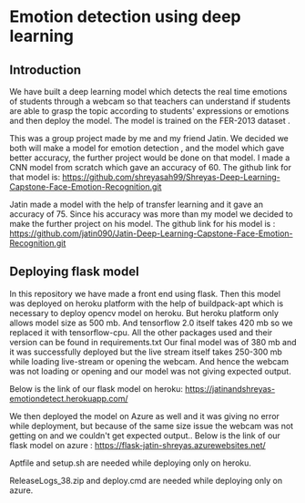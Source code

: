# Emotion detection using deep learning

## Introduction
We have  built a deep learning model which detects the real time emotions of students through a webcam so that teachers can understand if students are able to grasp the topic according to students' expressions or emotions and then deploy the model. The model is trained on the FER-2013 dataset .
 
This was a group project made by me and my friend Jatin. We decided we both will make a model for emotion detection , and the model which gave better accuracy, the further project would be done on that model.
I made a CNN model from scratch which gave an accuracy of 60. The github link for that model is: https://github.com/shreyasah99/Shreyas-Deep-Learning-Capstone-Face-Emotion-Recognition.git
 
Jatin made a model with the help of transfer learning and it gave an accuracy of 75. Since his accuracy was more than my model we decided to make the further project on his model. The github link for his model is :
https://github.com/jatin090/Jatin-Deep-Learning-Capstone-Face-Emotion-Recognition.git
 
## Deploying flask model 
In this repository we have made a front end using flask.
Then this model was deployed on heroku platform with the help of buildpack-apt which is necessary to deploy opencv model on heroku. But heroku platform only allows model size as 500 mb. And tensorflow 2.0 itself takes 420 mb so we replaced it with tensorflow-cpu. All the other packages used and their version can be found in requirements.txt 
Our final model was of 380 mb and it was successfully deployed but the live stream itself takes 250-300 mb while loading live-stream or opening the webcam. And hence the webcam was not loading or opening and our model was not giving expected output.

Below is the link of our flask model on heroku:
https://jatinandshreyas-emotiondetect.herokuapp.com/
 
 
We then deployed the model on Azure as well and it was giving no error while deployment, but because of the same size issue the webcam was not getting on and we couldn't get expected output.. 
Below is the link of our flask model on azure :
https://flask-jatin-shreyas.azurewebsites.net/
 
Aptfile and setup.sh are needed while deploying only on heroku.

ReleaseLogs_38.zip and deploy.cmd are needed while deploying only on azure.
